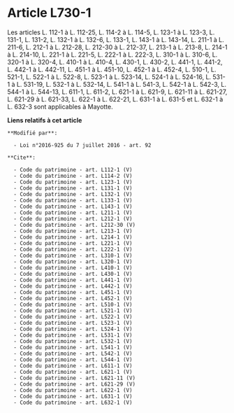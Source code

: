 # Article L730-1

Les articles L. 112-1 à L. 112-25, L. 114-2 à L. 114-5, L. 123-1 à L. 123-3, L. 131-1, L. 131-2, L. 132-1 à L. 132-6, L.
133-1, L. 143-1 à L. 143-14, L. 211-1 à L. 211-6, L. 212-1 à L. 212-28, L. 212-30 à L. 212-37, L. 213-1 à L. 213-8, L. 214-1
à L. 214-10, L. 221-1 à L. 221-5, L. 222-1 à L. 222-3, L. 310-1 à L. 310-6, L. 320-1 à L. 320-4, L. 410-1 à L. 410-4, L.
430-1, L. 430-2, L. 441-1, L. 441-2, L. 442-1 à L. 442-11, L. 451-1 à L. 451-10, L. 452-1 à L. 452-4, L. 510-1, L. 521-1, L.
522-1 à L. 522-8, L. 523-1 à L. 523-14, L. 524-1 à L. 524-16, L. 531-1 à L. 531-19, L. 532-1 à L. 532-14, L. 541-1 à L.
541-3, L. 542-1 à L. 542-3, L. 544-1 à L. 544-13, L. 611-1, L. 611-2, L. 621-1 à L. 621-9, L. 621-11 à L. 621-27, L. 621-29 à
L. 621-33, L. 622-1 à L. 622-21, L. 631-1 à L. 631-5 et L. 632-1 à L. 632-3 sont applicables à Mayotte.

**Liens relatifs à cet article**

	**Modifié par**:

	  - Loi n°2016-925 du 7 juillet 2016 - art. 92

	**Cite**:

	  - Code du patrimoine - art. L112-1 (V)
	  - Code du patrimoine - art. L114-2 (V)
	  - Code du patrimoine - art. L123-1 (V)
	  - Code du patrimoine - art. L131-1 (V)
	  - Code du patrimoine - art. L132-1 (V)
	  - Code du patrimoine - art. L133-1 (V)
	  - Code du patrimoine - art. L143-1 (V)
	  - Code du patrimoine - art. L211-1 (V)
	  - Code du patrimoine - art. L212-1 (V)
	  - Code du patrimoine - art. L212-30 (V)
	  - Code du patrimoine - art. L213-1 (V)
	  - Code du patrimoine - art. L214-1 (V)
	  - Code du patrimoine - art. L221-1 (V)
	  - Code du patrimoine - art. L222-1 (V)
	  - Code du patrimoine - art. L310-1 (V)
	  - Code du patrimoine - art. L320-1 (V)
	  - Code du patrimoine - art. L410-1 (V)
	  - Code du patrimoine - art. L430-1 (V)
	  - Code du patrimoine - art. L441-1 (V)
	  - Code du patrimoine - art. L442-1 (V)
	  - Code du patrimoine - art. L451-1 (V)
	  - Code du patrimoine - art. L452-1 (V)
	  - Code du patrimoine - art. L510-1 (V)
	  - Code du patrimoine - art. L521-1 (V)
	  - Code du patrimoine - art. L522-1 (V)
	  - Code du patrimoine - art. L523-1 (V)
	  - Code du patrimoine - art. L524-1 (V)
	  - Code du patrimoine - art. L531-1 (V)
	  - Code du patrimoine - art. L532-1 (V)
	  - Code du patrimoine - art. L541-1 (V)
	  - Code du patrimoine - art. L542-1 (V)
	  - Code du patrimoine - art. L544-1 (V)
	  - Code du patrimoine - art. L611-1 (V)
	  - Code du patrimoine - art. L621-1 (V)
	  - Code du patrimoine - art. L621-11 (V)
	  - Code du patrimoine - art. L621-29 (V)
	  - Code du patrimoine - art. L622-1 (V)
	  - Code du patrimoine - art. L631-1 (V)
	  - Code du patrimoine - art. L632-1 (V)

